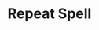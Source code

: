 ---
title: "Repeat Spell"

feat:
  types: ["Metamagic"]
  prerequisite: |
    Any other metamagic feat.
  benefit: |
    A repeated spell is automatically cast again at the beginning of your next round of actions. No matter where you are, the secondary spell originates from the same location and affects the same area as the primary spell. If the repeated spell designates a target, the secondary spell retargets the same target if the target is within 30 feet of its original position; otherwise the secondary spell fails to go off. A repeated spell uses up a spell slot three levels higher than the spell's actual level. Repeat Spell cannot be used on spells with a range of touch.
---